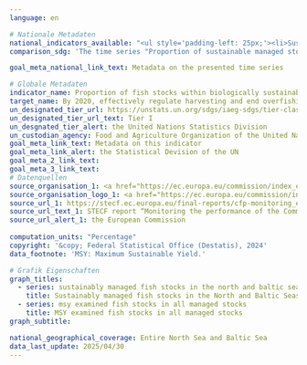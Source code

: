 ```yaml
---
language: en    

# Nationale Metadaten    
national_indicators_available: "<ul style='padding-left: 25px;'><li>Sustainably managed fish stocks in the North and Baltic Seas on all MSY examined stocks</li> <li> MSY examined fish stocks in all managed stocks</li></ul>"    
comparison_sdg: 'The time series "Proportion of sustainable managed stocks in all MSY examined stocks" is compliant with the UN metadata. The time series "Proportion of MSY examined in all managed stocks" provides additional information.'    

goal_meta_national_link_text: Metadata on the presented time series    

# Globale Metadaten    
indicator_name: Proportion of fish stocks within biologically sustainable levels    
target_name: By 2020, effectively regulate harvesting and end overfishing, illegal, unreported and unregulated fishing and destructive fishing practices and implement science-based management plans, in order to restore fish stocks in the shortest time feasible, at least to levels that can produce maximum sustainable yield as determined by their biological characteristics    
un_designated_tier_url: https://unstats.un.org/sdgs/iaeg-sdgs/tier-classification/    
un_designated_tier_url_text: Tier I    
un_desgnated_tier_alert: the United Nations Statistics Division    
un_custodian_agency: Food and Agriculture Organization of the United Nations (FAO)    
goal_meta_link_text: Metadata on this indicator    
goal_meta_link_alert: the Statistical Devision of the UN    
goal_meta_2_link_text:     
goal_meta_3_link_text:         
# Datenquellen
source_organisation_1: <a href="https://ec.europa.eu/commission/index_en" target="_blank" onclick="return confirm_alert('the European Commission','En');" title="Click here to go to the website of the organisation European Commission."> European Commission </a>
source_organisation_logo_1: <a href="https://ec.europa.eu/commission/index_en" target="_blank" onclick="return confirm_alert('the European Commission','En');"><img src="https://sdg-indikatoren.de/public/OrgImgEn/europeancommission.png" alt="Logo europeancommission" style="height:60px; width:148px"/></a>
source_url_1: https://stecf.ec.europa.eu/final-reports/cfp-monitoring_en
source_url_text_1: STECF report “Monitoring the performance of the Common Fisheries Policy”
source_url_alert_1: the European Commission
    
computation_units: "Percentage"    
copyright: '&copy; Federal Statistical Office (Destatis), 2024'    
data_footnote: 'MSY: Maximum Sustainable Yield.'    

# Grafik Eigenschaften    
graph_titles:
  - series: sustainably managed fish stocks in the north and baltic seas on all msy examined stocks
    title: Sustainably managed fish stocks in the North and Baltic Seas on all MSY examined stocks
  - series: msy examined fish stocks in all managed stocks
    title: MSY examined fish stocks in all managed stocks
graph_subtitle:     

national_geographical_coverage: Entire North Sea and Baltic Sea    
data_last_update: 2025/04/30    
---
```


<span></span>